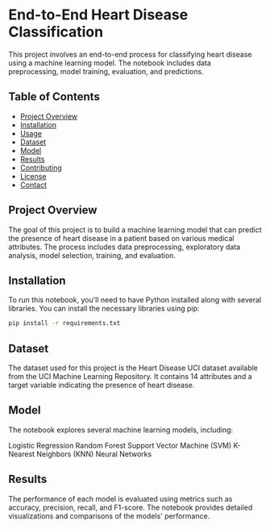 # End-to-End Heart Disease Classification

This project involves an end-to-end process for classifying heart disease using a machine learning model. The notebook includes data preprocessing, model training, evaluation, and predictions.

## Table of Contents
- [Project Overview](#project-overview)
- [Installation](#installation)
- [Usage](#usage)
- [Dataset](#dataset)
- [Model](#model)
- [Results](#results)
- [Contributing](#contributing)
- [License](#license)
- [Contact](#contact)

## Project Overview

The goal of this project is to build a machine learning model that can predict the presence of heart disease in a patient based on various medical attributes. The process includes data preprocessing, exploratory data analysis, model selection, training, and evaluation.

## Installation

To run this notebook, you'll need to have Python installed along with several libraries. You can install the necessary libraries using pip:

```bash
pip install -r requirements.txt
```

## Dataset
The dataset used for this project is the Heart Disease UCI dataset available from the UCI Machine Learning Repository. It contains 14 attributes and a target variable indicating the presence of heart disease.

## Model
The notebook explores several machine learning models, including:

Logistic Regression
Random Forest
Support Vector Machine (SVM)
K-Nearest Neighbors (KNN)
Neural Networks

## Results
The performance of each model is evaluated using metrics such as accuracy, precision, recall, and F1-score. The notebook provides detailed visualizations and comparisons of the models' performance.
